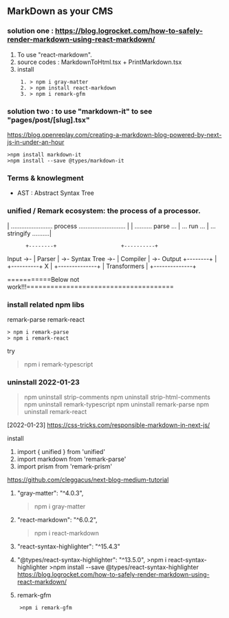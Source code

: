 ## MarkDown as your CMS

### solution one : https://blog.logrocket.com/how-to-safely-render-markdown-using-react-markdown/

1. To use "react-markdown".
2. source codes : MarkdownToHtml.tsx + PrintMarkdown.tsx
3. install
   ```
    1. > npm i gray-matter
    2. > npm install react-markdown
    3. > npm i remark-gfm
   ```

### solution two : to use "markdown-it" to see "pages/post/[slug].tsx"

https://blog.openreplay.com/creating-a-markdown-blog-powered-by-next-js-in-under-an-hour

```
>npm install markdown-it
>npm install --save @types/markdown-it
```

### Terms & knowlegment

- AST : Abstract Syntax Tree

### unified / Remark ecosystem: the process of a processor.

| ........................ process ........................... |
| .......... parse ... | ... run ... | ... stringify ..........|

          +--------+                     +----------+

Input ->- | Parser | ->- Syntax Tree ->- | Compiler | ->- Output
+--------+ | +----------+
X
|
+--------------+
| Transformers |
+--------------+

===========Below not work!!!=====================================

### install related npm libs

remark-parse
remark-react

```
> npm i remark-parse
> npm i remark-react
```

try

> npm i remark-typescript

### uninstall 2022-01-23

> npm uninstall strip-comments
> npm uninstall strip-html-comments
> npm uninstall remark-typescript
> npm uninstall remark-parse
> npm uninstall remark-react

[2022-01-23]
https://css-tricks.com/responsible-markdown-in-next-js/

install

1. import { unified } from 'unified'
2. import markdown from 'remark-parse'
3. import prism from 'remark-prism'

https://github.com/cleggacus/next-blog-medium-tutorial

1.  "gray-matter": "^4.0.3",
    > npm i gray-matter
2.  "react-markdown": "^6.0.2",
    > npm i react-markdown
3.  "react-syntax-highlighter": "^15.4.3"
4.  "@types/react-syntax-highlighter": "^13.5.0", >npm i react-syntax-highlighter >npm install --save @types/react-syntax-highlighter
    https://blog.logrocket.com/how-to-safely-render-markdown-using-react-markdown/

5.  remark-gfm

```
    >npm i remark-gfm
```
